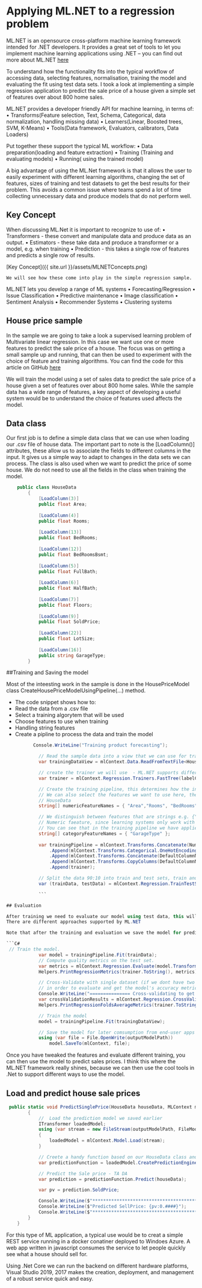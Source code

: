 
# Applying ML.NET to a regression problem

ML.NET is an opensource cross-platform machine learning framework intended for .NET developers. It provides a great set of tools to let you implement machine learning applications using .NET – you can find out more about ML.NET [here](https://dotnet.microsoft.com/apps/machinelearning-ai/ml-dotnet)

To understand how the functionality fits into the typical workflow of accessing data, selecting features, normalisation, training the model and evaluating the fit using test data sets. I took a look at implementing a simple regression application to predict the sale price of a house given a simple set of features over about 800 home sales.



ML.NET provides a developer friendly API for machine learning, in terms of:
	• Transforms(Feature selection, Text, Schema, Categorical, data normalization, handling missing data)
	• Learners(Linear, Boosted trees, SVM, K-Means)
	• Tools(Data framework, Evaluators, calibrators, Data Loaders)

Put together these support the typical ML workflow:
	• Data preparation(loading and feature extraction)
	• Training (Training and evaluating models)
	• Running( using the trained model)

A big advantage of using the ML.Net framework is that it allows the user to easily experiment with different learning algorithms, changing the set of features, sizes of training and test datasets to get the best results for their problem. This avoids a common issue where teams spend a lot of time collecting unnecessary data and produce models that do not perform well.


## Key Concept

When discussing ML.Net it is important to recognize to use of:
	• Transformers - these convert and manipulate data and produce data as an output.
	• Estimators - these take data and produce a transformer or a model, e.g. when training
	• Prediction - this takes a single row of features and predicts a single row of results. 

[Key Concept]({{ site.url }}/assets/MLNETConcepts.png)

	We will see how these come into play in the simple regression sample.

ML.NET lets you develop a range of ML systems
	• Forecasting/Regression
	• Issue Classification
	• Predictive maintenance
	• Image classification
	• Sentiment Analysis
	• Recommender Systems
	• Clustering systems


## House price sample
In the sample we are going to take a look a supervised learning problem of 
Multivariate linear regression. In this case we want use one or more features to predict the sale price of a house.
The focus was on getting a small sample up and running, that can then be used to experiment with the choice of feature and training algorithms. You can find the code for this article on GitHub [here](https://github.com/junwin/MLNetRegression)


We will train the model using a set of sales data to predict the sale price of a house given a set of features over about 800 home sales. While the sample data has a wide range of features, a key aspect of developing a useful system would be to understand the choice of features used affects the model.


	
	
    
## Data class
Our first job is to define a simple data class that we can use when loading our .csv file of house data.
The important part to note is the [LoadColumn()] attributes, these allow us to associate the  fields to different columns in the input.
It gives us a simple way to adapt to changes in the data sets we can process.
The class is also used when we want to predict the price of some house.
We do not need to use all the fields in the class when training the model.
	
```c#
	public class HouseData
	    {
	        [LoadColumn(3)]
	        public float Area;
	
	        [LoadColumn(4)]
	        public float Rooms;
	
	        [LoadColumn(13)]
	        public float BedRooms;
	
	        [LoadColumn(12)]
	        public float BedRoomsBsmt;
	
	        [LoadColumn(5)]
	        public float FullBath;
	
	        [LoadColumn(6)]
	        public float HalfBath;
	
	        [LoadColumn(7)]
	        public float Floors;
	
	        [LoadColumn(9)]
	        public float SoldPrice;
	
	        [LoadColumn(22)]
	        public float LotSize;
	
	        [LoadColumn(16)]
	        public string GarageType;
	    }
```
	

##Training and Saving the model

Most of the inteesting work in the sample is done in the HousePriceModel class CreateHousePriceModelUsingPipeline(...) method.

* The code snippet shows how to:
* Read the data from a .csv file
* Select a training algorytem that will be used
* Choose features to use when training
* Handling string features
* Create a pipline to process the data and train the model


```c#
          Console.WriteLine("Training product forecasting");

            // Read the sample data into a view that we can use for training
            var trainingDataView = mlContext.Data.ReadFromTextFile<HouseData>(dataPath, hasHeader: true, separatorChar: ',');

            // create the trainer we will use  - ML.NET supports different training methods
            var trainer = mlContext.Regression.Trainers.FastTree(labelColumn: DefaultColumnNames.Label, featureColumn: DefaultColumnNames.Features);

            // Create the training pipeline, this determines how the input data will be transformed
            // We can also select the features we want to use here, the names used correspond to the porperty names in 
            // HouseData
            string[] numericFeatureNames = { "Area","Rooms", "BedRooms", "BedRoomsBsmt", "FullBath", "HalfBath", "Floors","LotSize"};

            // We distinguish between features that are strings e.g. {"attached","detached","none") garage types and 
            // Numeric faeature, since learning systems only work with numeric values we need to convert the strings.
            // You can see that in the training pipeline we have applied OneHotEncoding to do this.
            string[] categoryFeatureNames = { "GarageType" };
            
            var trainingPipeline = mlContext.Transforms.Concatenate(NumFeatures, numericFeatureNames)
                .Append(mlContext.Transforms.Categorical.OneHotEncoding(CatFeatures, inputColumnName: categoryFeatureNames[0]))
                .Append(mlContext.Transforms.Concatenate(DefaultColumnNames.Features, NumFeatures, CatFeatures))
                .Append(mlContext.Transforms.CopyColumns(DefaultColumnNames.Label, inputColumnName: nameof(HouseData.SoldPrice)))
                .Append(trainer);

            // Split the data 90:10 into train and test sets, train and evaluate.
            var (trainData, testData) = mlContext.Regression.TrainTestSplit(trainingDataView, testFraction: 0.2);

			```

## Evaluation

After training we need to evaluate our model using test data, this will indicate the size of the error between the prdicted result and the actual results. This will be part of an iterative process on a relatively small set of data to determine the best mix of features.
There are different approaches supported by ML.NET

Note that after the training and evaluation we save the model for prediction.

```C#
 // Train the model.
            var model = trainingPipeline.Fit(trainData);
            // Compute quality metrics on the test set.
            var metrics = mlContext.Regression.Evaluate(model.Transform(testData));
            Helpers.PrintRegressionMetrics(trainer.ToString(), metrics);

            // Cross-Validate with single dataset (if we dont have two datasets, one for training and for evaluate)
            // in order to evaluate and get the model's accuracy metrics
            Console.WriteLine("=============== Cross-validating to get model's accuracy metrics ===============");
            var crossValidationResults = mlContext.Regression.CrossValidate(data: trainingDataView, estimator: trainingPipeline, numFolds: 6, labelColumn: DefaultColumnNames.Label);
            Helpers.PrintRegressionFoldsAverageMetrics(trainer.ToString(), crossValidationResults);

            // Train the model
            model = trainingPipeline.Fit(trainingDataView);

            // Save the model for later comsumption from end-user apps
            using (var file = File.OpenWrite(outputModelPath))
                model.SaveTo(mlContext, file);
```

Once you have tweaked the features and evaluate different training, you can then use the model to predict sales prices. I think this where the ML.NET framework really shines, because we can then use the cool tools in .Net to support different ways to use the model.

## Load and predict house sale prices
```C#
 public static void PredictSinglePrice(HouseData houseData, MLContext mlContext, string dataPath, string outputModelPath = "housePriceModel.zip")
        {
            //  Load the prediction model we saved earlier
            ITransformer loadedModel;
            using (var stream = new FileStream(outputModelPath, FileMode.Open, FileAccess.Read, FileShare.Read))
            {
                loadedModel = mlContext.Model.Load(stream);
            }

            // Creete a handy function based on our HouseData class and a class to contain the result
            var predictionFunction = loadedModel.CreatePredictionEngine<HouseData, HousePrediction>(mlContext);

            // Predict the Sale price - TA DA
            var prediction = predictionFunction.Predict(houseData);

            var pv = prediction.SoldPrice;

            Console.WriteLine($"**********************************************************************");
            Console.WriteLine($"Predicted SellPrice: {pv:0.####}");
            Console.WriteLine($"**********************************************************************");
        }
    }
```

For this type of ML application, a typical use would be to creat a simple REST service running in a docker conatiner deployed to  Windoes Azure.  A web app written in javascript consumes the service to let people quickly see what a house should sell for.

Using .Net Core we can run the backend on different hardware platforms, Visual Studio 2019, 2017 makes the creation, deployment, and management of a robust service quick and easy.
